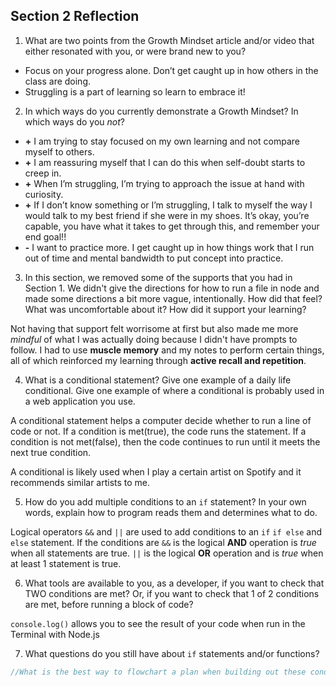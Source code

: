 ## Section 2 Reflection

1. What are two points from the Growth Mindset article and/or video that either resonated with you, or were brand new to you?

  * Focus on your progress alone. Don’t get caught up in how others in the class are doing.
  * Struggling is a part of learning so learn to embrace it!

2. In which ways do you currently demonstrate a Growth Mindset? In which ways do you _not_?

* **+** I am trying to stay focused on my own learning and not compare myself to others.
* **+** I am reassuring myself that I can do this when self-doubt starts to creep in.
* **+** When I’m struggling, I’m trying to approach the issue at hand with curiosity.
* **+** If I don’t know something or I’m struggling, I talk to myself the way I would talk to my best friend if she were in my shoes. It’s okay, you’re capable, you have what it takes to get through this, and remember your end goal!!
* **-** I want to practice more. I get caught up in how things work that I run out of time and mental bandwidth to put concept into practice.

3. In this section, we removed some of the supports that you had in Section 1. We didn't give the directions for how to run a file in node and made some directions a bit more vague, intentionally. How did that feel? What was uncomfortable about it? How did it support your learning?

Not having that support felt worrisome at first but also made me more _mindful_ of what I was actually doing because I didn't have prompts to follow. I had to use **muscle memory** and my notes to perform certain things, all of which reinforced my learning through **active recall and repetition**.

4. What is a conditional statement? Give one example of a daily life conditional. Give one example of where a conditional is probably used in a web application you use.

A conditional statement helps a computer decide whether to run a line of code or not. If a condition is met(true), the code runs the statement. If a condition is not met(false), then the code continues to run until it meets the next true condition.

A conditional is likely used when I play a certain artist on Spotify and it recommends similar artists to me.

5. How do you add multiple conditions to an `if` statement? In your own words, explain how to program reads them and determines what to do.

Logical operators `&&` and `||` are used to add conditions to an `if` `if else` and `else` statement. If the conditions are
`&&` is the logical **AND** operation is _true_ when all statements are true.
`||` is the logical **OR** operation and is _true_ when at least 1 statement is true.

6. What tools are available to you, as a developer, if you want to check that TWO conditions are met? Or, if you want to check that 1 of 2 conditions are met, before running a block of code?

`console.log()` allows you to see the result of your code when run in the Terminal with Node.js

7. What questions do you still have about `if` statements and/or functions?

```javascript
//What is the best way to flowchart a plan when building out these conditionals?
```
